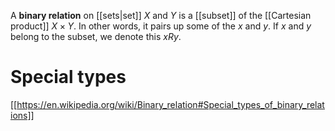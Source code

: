 A **binary relation** on [[sets|set]] $X$ and $Y$ is a [[subset]] of the [[Cartesian product]] $X \times Y$. In other words, it pairs up some of the $x$ and $y$. If $x$ and $y$ belong to the subset, we denote this $xRy$.

# Special types

[[https://en.wikipedia.org/wiki/Binary_relation#Special_types_of_binary_relations]]